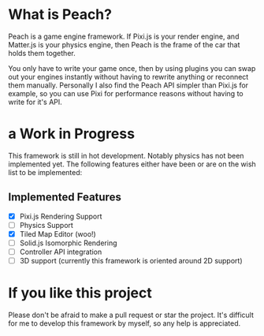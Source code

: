 # What is Peach? 
Peach is a game engine framework. If Pixi.js is your render engine, and Matter.js is your physics engine, then Peach is the frame of the car that holds them together. 


You only have to write your game once, then by using plugins you can swap out your engines instantly without having to rewrite anything or reconnect them manually. Personally I also find the Peach API simpler than Pixi.js for example, so you can use Pixi for performance reasons without having to write for it's API.

# a Work in Progress
This framework is still in hot development. Notably physics has not been implemented yet. The following features either have been or are on the wish list to be implemented:

## Implemented Features
- [x] Pixi.js Rendering Support
- [ ] Physics Support
- [x] Tiled Map Editor (woo!)
- [ ] Solid.js Isomorphic Rendering
- [ ] Controller API integration
- [ ] 3D support (currently this framework is oriented around 2D support)

# If you like this project
Please don't be afraid to make a pull request or star the project. It's difficult for me to develop this framework by myself, so any help is appreciated.